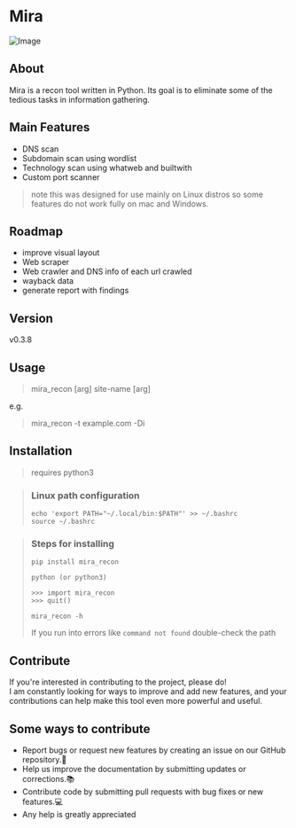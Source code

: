 # Mira

![Image](https://github.com/user-attachments/assets/0829b561-a15c-4dfe-bd74-5f0b10d47c90)


## About
Mira is a recon tool written in Python. Its goal is to eliminate some of the tedious tasks in information gathering.

## Main Features
* DNS scan
* Subdomain scan using wordlist
* Technology scan using whatweb and builtwith
* Custom port scanner
> note this was designed for use mainly on Linux distros so some features do not work fully on mac and Windows.

## Roadmap
* improve visual layout
* Web scraper
* Web crawler and DNS info of each url crawled
* wayback data
* generate report with findings

## Version
v0.3.8

## Usage
> mira_recon [arg] site-name [arg]

e.g.
> mira_recon -t example.com -Di

## Installation
> requires python3

> ### Linux path configuration
> ```
> echo 'export PATH="~/.local/bin:$PATH"' >> ~/.bashrc
> source ~/.bashrc
> ```

> ### Steps for installing
> ```
> pip install mira_recon
> ```
> ```
> python (or python3)
> 
> >>> import mira_recon
> >>> quit()
> ```
> 
> ```
> mira_recon -h
> ```
> If you run into errors like `command not found` double-check the path


## Contribute
If you're interested in contributing to the project, please do! <br />
I am constantly looking for ways to improve and add new features, and your contributions can help make this tool even more powerful and useful.<br />

## Some ways to contribute
* Report bugs or request new features by creating an issue on our GitHub repository.🐛
* Help us improve the documentation by submitting updates or corrections.📚
* Contribute code by submitting pull requests with bug fixes or new features.💻
* Any help is greatly appreciated

